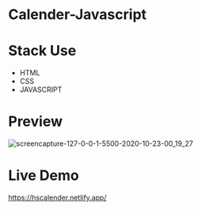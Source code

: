 # Calender-Javascript
<h1>Stack Use</h1>
<ul>
<li>HTML</li>
<li>CSS</li>
<li>JAVASCRIPT</li>
</ul>

<h1>Preview</h1>

![screencapture-127-0-0-1-5500-2020-10-23-00_19_27](https://user-images.githubusercontent.com/54854216/96917472-92912d00-14c6-11eb-8fec-0242230094d2.png)

<h1>Live Demo</h1>

https://hscalender.netlify.app/
